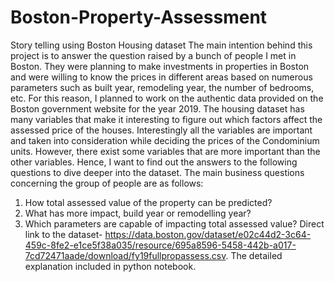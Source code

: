 # Boston-Property-Assessment
Story telling using Boston Housing dataset
The main intention behind this project is to answer the question raised by a bunch of people I met in Boston. They were planning to make investments in properties in Boston and were willing to know the prices in different areas based on numerous parameters such as built year, remodeling year, the number of bedrooms, etc. For this reason, I planned to work on the authentic data provided on the Boston government website for the year 2019. The housing dataset has many variables that make it interesting to figure out which factors affect the assessed price of the houses. Interestingly all the variables are important and taken into consideration while deciding the prices of the Condominium units. However, there exist some variables that are more important than the other variables. Hence, I want to find out the answers to the following questions to dive deeper into the dataset. The main business questions concerning the group of people are as follows:
1) How total assessed value of the property can be predicted?
2) What has more impact, build year or remodelling year?
3) Which parameters are capable of impacting total assessed value?
Direct link to the dataset- https://data.boston.gov/dataset/e02c44d2-3c64-459c-8fe2-e1ce5f38a035/resource/695a8596-5458-442b-a017-7cd72471aade/download/fy19fullpropassess.csv. The detailed explanation included in python notebook.
